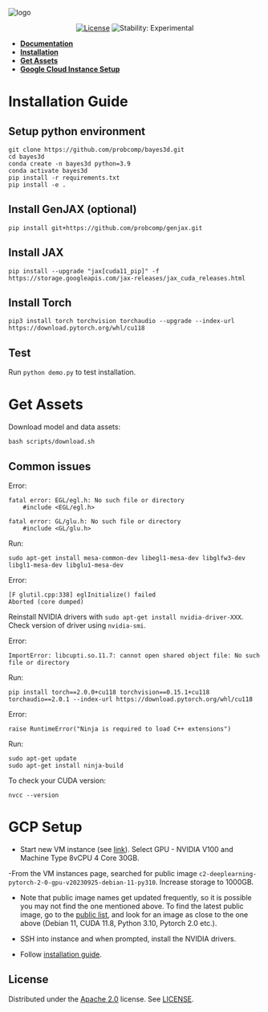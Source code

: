 ![logo][logo]

<div align="center">

[![License][license]][license-url]
![Stability: Experimental][experimental-badge]

</div>

- **[Documentation](https://probcomp.github.io/bayes3d/bayes3d/)**
- **[Installation](#installation-guide)**
- **[Get Assets](#get-assets)**
- **[Google Cloud Instance Setup](#gcp-setup)**

# Installation Guide
## Setup python environment
```
git clone https://github.com/probcomp/bayes3d.git
cd bayes3d
conda create -n bayes3d python=3.9
conda activate bayes3d
pip install -r requirements.txt
pip install -e .
```

## Install GenJAX (optional)
```
pip install git+https://github.com/probcomp/genjax.git
```

## Install JAX
```
pip install --upgrade "jax[cuda11_pip]" -f https://storage.googleapis.com/jax-releases/jax_cuda_releases.html
```

## Install Torch
```
pip3 install torch torchvision torchaudio --upgrade --index-url https://download.pytorch.org/whl/cu118
```

## Test
Run `python demo.py` to test installation.


# Get Assets

Download model and data assets:
```
bash scripts/download.sh
```

## Common issues

Error:
```
fatal error: EGL/egl.h: No such file or directory
    #include <EGL/egl.h>

fatal error: GL/glu.h: No such file or directory
    #include <GL/glu.h>
```
Run:
```
sudo apt-get install mesa-common-dev libegl1-mesa-dev libglfw3-dev libgl1-mesa-dev libglu1-mesa-dev
```

Error:
```
[F glutil.cpp:338] eglInitialize() failed
Aborted (core dumped)
```
Reinstall NVIDIA drivers with `sudo apt-get install nvidia-driver-XXX`. Check version of driver using `nvidia-smi`.

Error:
```
ImportError: libcupti.so.11.7: cannot open shared object file: No such file or directory
```
Run:
```
pip install torch==2.0.0+cu118 torchvision==0.15.1+cu118 torchaudio==2.0.1 --index-url https://download.pytorch.org/whl/cu118
```

Error:
```
raise RuntimeError("Ninja is required to load C++ extensions")
```
Run:
```
sudo apt-get update
sudo apt-get install ninja-build
```

To check your CUDA version:
```
nvcc --version
```


# GCP Setup
- Start new VM instance (see [link](https://cloud.google.com/compute/docs/instances/create-start-instance)). Select GPU - NVIDIA V100 and Machine Type 8vCPU 4 Core 30GB.

-From the VM instances page, searched for public image `c2-deeplearning-pytorch-2-0-gpu-v20230925-debian-11-py310`. Increase storage to 1000GB.

- Note that public image names get updated frequently, so it is possible you may not find the one mentioned above. To find the latest public image, go to the [public list](https://cloud.google.com/compute/docs/images#console), and look for an image as close to the one above (Debian 11, CUDA 11.8, Python 3.10, Pytorch 2.0 etc.).

- SSH into instance and when prompted, install the NVIDIA drivers.

- Follow [installation guide](#installation-guide).

## License

Distributed under the [Apache 2.0](LICENSE) license. See [LICENSE](LICENSE).

[experimental-badge]: https://img.shields.io/badge/stability-experimental-orange.svg
[license-url]: LICENSE
[license]: https://img.shields.io/badge/License-Apache_2.0-brightgreen.svg
[logo]: https://github.com/probcomp/bayes3d/assets/66085644/bf4e3d42-2d70-40fa-b980-04bd4e18bf2b
